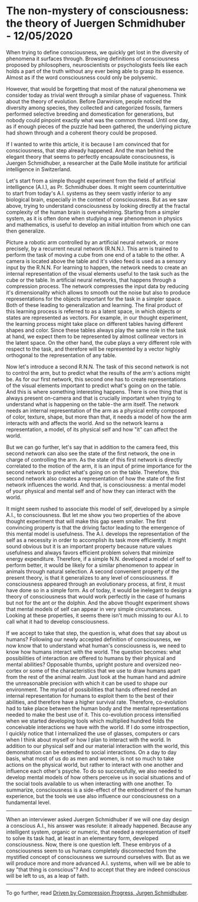 # The non-mystery of consciousness: the theory of Juergen Schmidhuber - 12/05/2020

When trying to define consciousness, we quickly get lost in the diversity of phenomena it surfaces through. Browsing definitions of consciousness proposed by philosophers, neuroscientists or psychologists feels like each holds a part of the truth without any ever being able to grasp its essence. Almost as if the word consciousness could only be polysemic.

However, that would be forgetting that most of the natural phenomena we consider today as trivial went through a similar phase of vagueness. Think about the theory of evolution. Before Darwinism, people noticed the diversity among species, they collected and categorized fossils, farmers performed selective breeding and domestication for generations, but nobody could pinpoint exactly what was the common thread. Until one day, as if enough pieces of the puzzle had been gathered, the underlying picture had shown through and a coherent theory could be proposed.

If I wanted to write this article, it is because I am convinced that for consciousness, that step already happened. And the man behind the elegant theory that seems to perfectly encapsulate consciousness, is Juergen Schmidhuber, a researcher at the Dalle Molle institute for artificial intelligence in Switzerland.

Let's start from a simple thought experiment from the field of artificial intelligence (A.I.), as Pr. Schmidhuber does. It might seem counterintuitive to start from today's A.I. systems as they seem vastly inferior to any biological brain, especially in the context of consciousness. But as we saw above, trying to understand consciousness by looking directly at the fractal complexity of the human brain is overwhelming. Starting from a simpler system, as it is often done when studying a new phenomenon in physics and mathematics, is useful to develop an initial intuition from which one can then generalize.

Picture a robotic arm controlled by an artificial neural network, or more precisely, by a recurrent neural network (R.N.N.). This arm is trained to perform the task of moving a cube from one end of a table to the other. A camera is located above the table and it's video feed is used as a sensory input by the R.N.N. For learning to happen, the network needs to create an internal representation of the visual elements useful to the task such as the cube or the table. In artificial neural networks, that happens through a compression process. The network compresses the input data by reducing it's dimensionality which allows to smooth out the noise but also to produce representations for the objects important for the task in a simpler space. Both of these leading to generalization and learning. The final product of this learning process is referred to as a latent space, in which objects or states are represented as vectors. For example, in our thought experiment, the learning process might take place on different tables having different shapes and color. Since these tables always play the same role in the task at hand, we expect them to be represented by almost collinear vectors in the latent space. On the other hand, the cube plays a very different role with respect to the task, and therefore will be represented by a vector highly orthogonal to the representation of any table.

Now let's introduce a second R.N.N. The task of this second network is not to control the arm, but to predict what the results of the arm's actions might be. As for our first network, this second one has to create representations of the visual elements important to predict what's going on on the table. And this is where something interesting happens. There is one thing that is always present on-camera and that is crucially important when trying to understand what is happening on the table - the arm itself. The network needs an internal representation of the arm as a physical entity composed of color, texture, shape, but more than that, it needs a model of how the arm interacts with and affects the world. And so the network learns a representation, a model, of its physical self and how "it" can affect the world.

But we can go further, let's say that in addition to the camera feed, this second network can also see the state of the first network, the one in charge of controlling the arm. As the state of this first network is directly correlated to the motion of the arm, it is an input of prime importance for the second network to predict what's going on on the table. Therefore, this second network also creates a representation of how the state of the first network influences the world. And that, is consciousness: a mental model of your physical and mental self and of how they can interact with the world.

It might seem rushed to associate this model of self, developed by a simple A.I., to consciousness. But let me show you two properties of the above thought experiment that will make this gap seem smaller. The first convincing property is that the driving factor leading to the emergence of this mental model is usefulness. The A.I. develops the representation of the self as a necessity in order to accomplish its task more efficiently. It might sound obvious but it is an important property because nature values usefulness and always favors efficient problem solvers that minimize energy expenditure. Therefore, if a simple N.N. developed a model of self to perform better, it would be likely for a similar phenomenon to appear in animals through natural selection. A second convenient property of the present theory, is that it generalizes to any level of consciousness. If consciousness appeared through an evolutionary process, at first, it must have done so in a simple form. As of today, it would be inelegant to design a theory of consciousness that would work perfectly in the case of humans but not for the ant or the dolphin. And the above thought experiment shows that mental models of self can appear in very simple circumstances. Looking at these properties, it seems there isn't much missing to our A.I. to call what it had to develop consciousness.

If we accept to take that step, the question is, what does that say about us humans? Following our newly accepted definition of consciousness, we now know that to understand what human's consciousness is, we need to know how humans interact with the world. The question becomes: what possibilities of interaction are offered to humans by their physical and mental abilities? Opposable thumbs, upright posture and oversized neo-cortex or some of the characteristics that we use to draw humans apart from the rest of the animal realm. Just look at the human hand and admire the unreasonable precision with which it can be used to shape our environment. The myriad of possibilities that hands offered needed an internal representation for humans to exploit them to the best of their abilities, and therefore have a higher survival rate. Therefore, co-evolution had to take place between the human body and the mental representations needed to make the best use of it. This co-evolution process intensified when we started developing tools which multiplied hundred folds the conceivable interactions we have with the world. If I do some introspection, I quickly notice that I internalized the use of glasses, computers or cars when I think about myself or how I plan to interact with the world. In addition to our physical self and our material interaction with the world, this demonstration can be extended to social interactions. On a day to day basis, what most of us do as men and women, is not so much to take actions on the physical world, but rather to interact with one another and influence each other's psyche. To do so successfully, we also needed to develop mental models of how others perceive us in social situations and of the social tools available to us when interacting with one another. To summarize, consciousness is a side-effect of the embodiment of the human experience, but the tools we use also influence our consciousness on a fundamental level.

---

When an interviewer asked Juergen Schmidhuber if we will one day design a conscious A.I., his answer was resolute: it already happened. Because any intelligent system, organic or numeric, that needed a representation of itself to solve its task had, at least in an elementary form, developed consciousness.
Now, there is one question left. These embryos of a consciousness seem to us humans completely disconnected from the mystified concept of consciousness we surround ourselves with. But as we will produce more and more advanced A.I. systems, when will we be able to say "that thing is conscious"?
And to accept that they are indeed conscious will be left to us, as a leap of faith.

---

To go further, read [Driven by Compression Progress, Jurgen Schmidhuber](https://arxiv.org/pdf/0812.4360.pdf).
